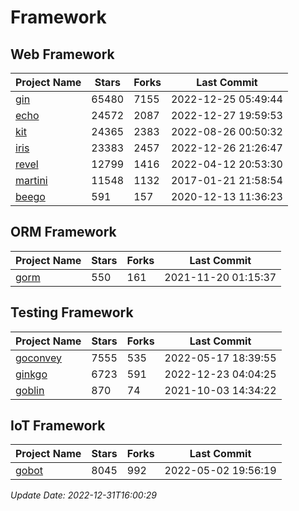 # Framework

## Web Framework
| Project Name | Stars | Forks | Last Commit |
| ------------ | ----- | ----- | ----------- |
| [gin](https://github.com/gin-gonic/gin) | 65480 | 7155 | 2022-12-25 05:49:44 |
| [echo](https://github.com/labstack/echo) | 24572 | 2087 | 2022-12-27 19:59:53 |
| [kit](https://github.com/go-kit/kit) | 24365 | 2383 | 2022-08-26 00:50:32 |
| [iris](https://github.com/kataras/iris) | 23383 | 2457 | 2022-12-26 21:26:47 |
| [revel](https://github.com/revel/revel) | 12799 | 1416 | 2022-04-12 20:53:30 |
| [martini](https://github.com/go-martini/martini) | 11548 | 1132 | 2017-01-21 21:58:54 |
| [beego](https://github.com/astaxie/beego) | 591 | 157 | 2020-12-13 11:36:23 |

## ORM Framework
| Project Name | Stars | Forks | Last Commit |
| ------------ | ----- | ----- | ----------- |
| [gorm](https://github.com/jinzhu/gorm) | 550 | 161 | 2021-11-20 01:15:37 |

## Testing Framework
| Project Name | Stars | Forks | Last Commit |
| ------------ | ----- | ----- | ----------- |
| [goconvey](https://github.com/smartystreets/goconvey) | 7555 | 535 | 2022-05-17 18:39:55 |
| [ginkgo](https://github.com/onsi/ginkgo) | 6723 | 591 | 2022-12-23 04:04:25 |
| [goblin](https://github.com/franela/goblin) | 870 | 74 | 2021-10-03 14:34:22 |

## IoT Framework
| Project Name | Stars | Forks | Last Commit |
| ------------ | ----- | ----- | ----------- |
| [gobot](https://github.com/hybridgroup/gobot) | 8045 | 992 | 2022-05-02 19:56:19 |

*Update Date: 2022-12-31T16:00:29*